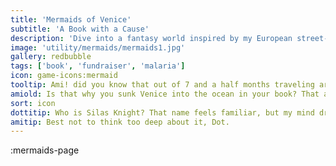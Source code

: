 ```yaml
---
title: 'Mermaids of Venice'
subtitle: 'A Book with a Cause'
description: 'Dive into a fantasy world inspired by my European street-performing adventures, flaws and all. Your donation helps fight malaria and lands you a free copy!'
image: 'utility/mermaids/mermaids1.jpg'
gallery: redbubble
tags: ['book', 'fundraiser', 'malaria']
icon: game-icons:mermaid
tooltip: Ami! did you know that out of 7 and a half months traveling around Europe as a juggling contortionist, I was stuck in a mosquito-filled campsite outside Venice for two weeks?
amiold: Is that why you sunk Venice into the ocean in your book? That actually makes a lot of sense. But you programmed me to fight malaria because you care about the world...Right?
sort: icon
dottitip: Who is Silas Knight? That name feels familiar, but my mind draws a blank.
amitip: Best not to think too deep about it, Dot.
---
```


:mermaids-page
